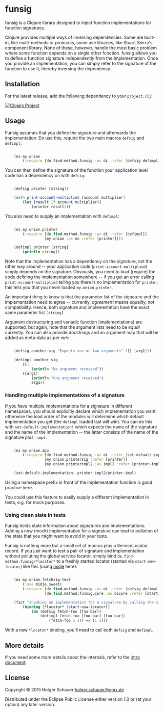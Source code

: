 # funsig

funsig is a Clojure library designed to inject function implementations for function signatures.

Clojure provides multiple ways of inversing dependencies. Some are built-in, like multi-methods or protocols, some use libraries, like Stuart Sierra's component library. None of these, however, handle the most basic problem where some function depends on a single other function. funsig allows you to define a function signature independently from the implementation. Once you provide an implementation, you can simply refer to the signature of the function to use it, thereby inversing the dependency.

## Installation

For the latest release, add the following dependency to your `project.clj`:

[![Clojars Project](http://clojars.org/de.find-method/funsig/latest-version.svg)](http://clojars.org/de.find-method/funsig)

## Usage

Funsig assumes that you define the signature and afterwards the implementation. Do use this, require the two main macros `defsig` and `defimpl`:

```clojure

	(ns my.onion
		(:require [de.find-method.funsig :as di :refer [defsig defimpl]]))

```

You can then define the signature of the function your application level code has a dependency on with `defsig`:

```clojure

	(defsig printer [string])

	(defn print-account-multiplied [account multiplier]
		(let [result (* account multiplier)]
			(printer result)))
```

You also need to supply an implementation with `defimpl`:

```clojure

	(ns my.onion.printer
		(:require [de.find.method.funsig :as di :refer [defimpl]]
			      [my.onion :as mo :refer [printer]]))

	(defimpl printer [string]
		(println string))
```

Note that the implementation has a dependency on the signature, not the other way around -- your application code (`print-account-multiplied`) simply depends on the signature. Obviously, you need to load (require) the code defining the implementation somewhere -- if you get an error calling `print-account-multiplied` telling you there is no implementation for `printer`, this tells you that you never loaded `my.onion.printer`.

An important thing to know is that the parameter list of the signature and the implementation need to agree -- currently, _agreement_ means equality, not compatibility. Hence, both signature and implementation have the exact same parameter list `[string]`.

Argument destructuring and variadic function (implementations) are supported, but again, note that the argument lists need to be _equal_ currently. You can also provide docstrings and an argument map that will be added as meta-data as per `defn`.

```clojure

	(defsig another-sig "Expects one or two arguments" ([] [arg1]))

    (defimpl another-sig
		([]
			(println "No argument received"))
		([arg1]
			(println "One argument received")
			arg1))
```


### Handling multiple implementations of a signature

If you have multiple implementations for a signature in different namespaces, you should explicitly declare which implementation you want, otherwise the load order of the modules will determine which default implementation you get (the `defimpl` loaded last will win). You can do this with `set-default-implementation!` which expects the name of the signature and the name of the implementation -- the latter consists of the name of the signature plus `-impl`:

```clojure

	(ns my.onion.app
		(:require [de.find-method.funsig :as di :refer [set-default-implementation!]]
			      [my.onion.printersig :refer [printer]]
				  [my.onion.printerimpl2 :as impl2 :refer [printer-impl]]))

	(set-default-implementation! printer impl2/printer-impl)
```

Using a namespace prefix in front of the implementation function is good practice here.

You could use this feature to easily supply a different implementation in tests, e.g. for mock purposes.


### Using clean slate in tests

Funsig holds state information about signatures and implementations. Adding a new (mock) implementation for a signature can lead to pollution of the state that you might want to avoid in your tests.

Funsig is nothing more but a small set of macros plus a ServiceLocator record. If you just want to test a pair of signature and implementation without polluting the global service locator, simply bind `de.find-method.funsig/*locator*` to a freshly started locator (started via `start-new-locator`) like this (using [midje](https://github.com/marick/Midje) here):

```clojure

	(ns my.onion.fetchsig-test
		(:use midje.sweet)
		(:require [de.find.method.funsig :as di :refer [defsig defimpl *locator*]]
			      [de.find.method.funsig.core :as dicore :refer [start-new-locator]]))

	(fact "Invoking an implementation for a signature by calling the signature works"
		(binding [*locator* (start-new-locator)]
			(do (defsig fetch-foo [foo bar])
				(defimpl fetch-foo [foo bar] [foo bar])
					(fetch-foo 1 2)) => [1 2]))
```

With a new `*locator*` binding, you'll need to call both `defsig` and `defimpl`.

## More details

If you need some more details about the internals, refer to the [intro document](https://github.com/schaueho/funsig/blob/master/doc/intro.md).


## License

Copyright © 2015 Holger Schauer <holger.schauer@gmx.de>

Distributed under the Eclipse Public License either version 1.0 or (at
your option) any later version.
